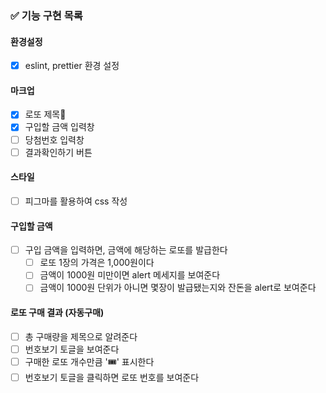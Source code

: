 ### ✅ 기능 구현 목록

#### 환경설정

- [x] eslint, prettier 환경 설정

#### 마크업

- [x] 로또 제목
- [x] 구입할 금액 입력창
- [ ] 당첨번호 입력창
- [ ] 결과확인하기 버튼

#### 스타일

- [ ] 피그마를 활용하여 css 작성

#### 구입할 금액

- [ ] 구입 금액을 입력하면, 금액에 해당하는 로또를 발급한다
  - [ ] 로또 1장의 가격은 1,000원이다
  - [ ] 금액이 1000원 미만이면 alert 메세지를 보여준다
  - [ ] 금액이 1000원 단위가 아니면 몇장이 발급됐는지와 잔돈을 alert로 보여준다

#### 로또 구매 결과 (자동구매)

- [ ] 총 구매량을 제목으로 알려준다
- [ ] 번호보기 토글을 보여준다
- [ ] 구매한 로또 개수만큼 '🎟️' 표시한다
- [ ] 번호보기 토글을 클릭하면 로또 번호를 보여준다
